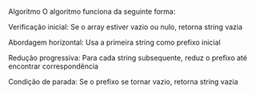 Algoritmo
O algoritmo funciona da seguinte forma:

Verificação inicial: Se o array estiver vazio ou nulo, retorna string vazia

Abordagem horizontal: Usa a primeira string como prefixo inicial

Redução progressiva: Para cada string subsequente, reduz o prefixo até encontrar correspondência

Condição de parada: Se o prefixo se tornar vazio, retorna string vazia